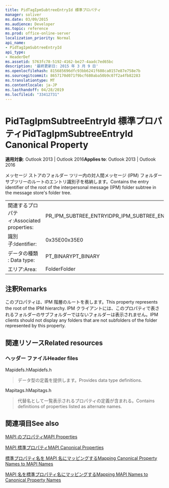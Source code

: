 ```yaml
---
title: PidTagIpmSubtreeEntryId 標準プロパティ
manager: soliver
ms.date: 03/09/2015
ms.audience: Developer
ms.topic: reference
ms.prod: office-online-server
localization_priority: Normal
api_name:
- PidTagIpmSubtreeEntryId
api_type:
- HeaderDef
ms.assetid: 5763fc78-5192-4162-be27-4aadc7ed65bc
description: '最終更新日: 2015 年 3 月 9 日'
ms.openlocfilehash: 815685696dfc93bb6241f608ca0157e87e758e7b
ms.sourcegitcommit: 8657170d071f9bcf680aba50b9c07f2a4fb82283
ms.translationtype: MT
ms.contentlocale: ja-JP
ms.lasthandoff: 04/28/2019
ms.locfileid: "33412731"
---
```

# <a name="pidtagipmsubtreeentryid-canonical-property"></a><span data-ttu-id="2ee32-103">PidTagIpmSubtreeEntryId 標準プロパティ</span><span class="sxs-lookup"><span data-stu-id="2ee32-103">PidTagIpmSubtreeEntryId Canonical Property</span></span>

  
  
<span data-ttu-id="2ee32-104">**適用対象**: Outlook 2013 | Outlook 2016</span><span class="sxs-lookup"><span data-stu-id="2ee32-104">**Applies to**: Outlook 2013 | Outlook 2016</span></span> 
  
<span data-ttu-id="2ee32-105">メッセージ ストアのフォルダー ツリー内の対人間メッセージ (IPM) フォルダー サブツリーのルートのエントリ識別子を格納します。</span><span class="sxs-lookup"><span data-stu-id="2ee32-105">Contains the entry identifier of the root of the interpersonal message (IPM) folder subtree in the message store's folder tree.</span></span> 
  
|||
|:-----|:-----|
|<span data-ttu-id="2ee32-106">関連するプロパティ:</span><span class="sxs-lookup"><span data-stu-id="2ee32-106">Associated properties:</span></span>  <br/> |<span data-ttu-id="2ee32-107">PR_IPM_SUBTREE_ENTRYID</span><span class="sxs-lookup"><span data-stu-id="2ee32-107">PR_IPM_SUBTREE_ENTRYID</span></span>  <br/> |
|<span data-ttu-id="2ee32-108">識別子:</span><span class="sxs-lookup"><span data-stu-id="2ee32-108">Identifier:</span></span>  <br/> |<span data-ttu-id="2ee32-109">0x35E0</span><span class="sxs-lookup"><span data-stu-id="2ee32-109">0x35E0</span></span>  <br/> |
|<span data-ttu-id="2ee32-110">データの種類 : </span><span class="sxs-lookup"><span data-stu-id="2ee32-110">Data type:</span></span>  <br/> |<span data-ttu-id="2ee32-111">PT_BINARY</span><span class="sxs-lookup"><span data-stu-id="2ee32-111">PT_BINARY</span></span>  <br/> |
|<span data-ttu-id="2ee32-112">エリア:</span><span class="sxs-lookup"><span data-stu-id="2ee32-112">Area:</span></span>  <br/> |<span data-ttu-id="2ee32-113">Folder</span><span class="sxs-lookup"><span data-stu-id="2ee32-113">Folder</span></span>  <br/> |
   
## <a name="remarks"></a><span data-ttu-id="2ee32-114">注釈</span><span class="sxs-lookup"><span data-stu-id="2ee32-114">Remarks</span></span>

<span data-ttu-id="2ee32-115">このプロパティは、IPM 階層のルートを表します。</span><span class="sxs-lookup"><span data-stu-id="2ee32-115">This property represents the root of the IPM hierarchy.</span></span> <span data-ttu-id="2ee32-116">IPM クライアントには、このプロパティで表されるフォルダーのサブフォルダーではないフォルダーは表示されません。</span><span class="sxs-lookup"><span data-stu-id="2ee32-116">IPM clients should not display any folders that are not subfolders of the folder represented by this property.</span></span>
  
## <a name="related-resources"></a><span data-ttu-id="2ee32-117">関連リソース</span><span class="sxs-lookup"><span data-stu-id="2ee32-117">Related resources</span></span>

### <a name="header-files"></a><span data-ttu-id="2ee32-118">ヘッダー ファイル</span><span class="sxs-lookup"><span data-stu-id="2ee32-118">Header files</span></span>

<span data-ttu-id="2ee32-119">Mapidefs.h</span><span class="sxs-lookup"><span data-stu-id="2ee32-119">Mapidefs.h</span></span>
  
> <span data-ttu-id="2ee32-120">データ型の定義を提供します。</span><span class="sxs-lookup"><span data-stu-id="2ee32-120">Provides data type definitions.</span></span>
    
<span data-ttu-id="2ee32-121">Mapitags.h</span><span class="sxs-lookup"><span data-stu-id="2ee32-121">Mapitags.h</span></span>
  
> <span data-ttu-id="2ee32-122">代替名として一覧表示されるプロパティの定義が含まれる。</span><span class="sxs-lookup"><span data-stu-id="2ee32-122">Contains definitions of properties listed as alternate names.</span></span>
    
## <a name="see-also"></a><span data-ttu-id="2ee32-123">関連項目</span><span class="sxs-lookup"><span data-stu-id="2ee32-123">See also</span></span>



[<span data-ttu-id="2ee32-124">MAPI のプロパティ</span><span class="sxs-lookup"><span data-stu-id="2ee32-124">MAPI Properties</span></span>](mapi-properties.md)
  
[<span data-ttu-id="2ee32-125">MAPI 標準プロパティ</span><span class="sxs-lookup"><span data-stu-id="2ee32-125">MAPI Canonical Properties</span></span>](mapi-canonical-properties.md)
  
[<span data-ttu-id="2ee32-126">標準プロパティ名を MAPI 名にマッピングする</span><span class="sxs-lookup"><span data-stu-id="2ee32-126">Mapping Canonical Property Names to MAPI Names</span></span>](mapping-canonical-property-names-to-mapi-names.md)
  
[<span data-ttu-id="2ee32-127">MAPI 名を標準プロパティ名にマッピングする</span><span class="sxs-lookup"><span data-stu-id="2ee32-127">Mapping MAPI Names to Canonical Property Names</span></span>](mapping-mapi-names-to-canonical-property-names.md)

